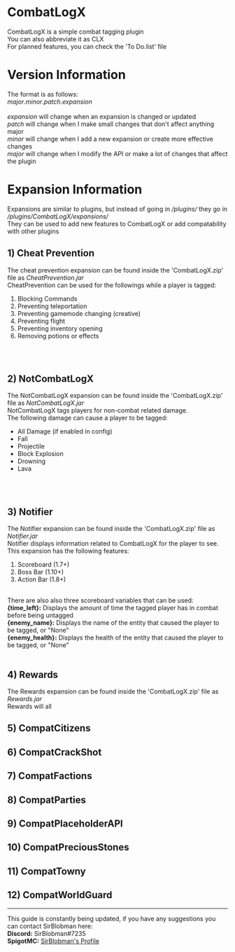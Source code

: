 <h1>CombatLogX</h1>
CombatLogX is a simple combat tagging plugin<br/>
You can also abbreviate it as CLX<br/>
For planned features, you can check the 'To Do.list' file<br/>

<h1>Version Information</h1>
The format is as follows:<br/>
<i>major</i>.<i>minor</i>.<i>patch</i>.<i>expansion</i><br/>
<br/>
<i>expansion</i> will change when an expansion is changed or updated<br/>
<i>patch</i> will change when I make small changes that don't affect anything major<br/>
<i>minor</i> will change when I add a new expansion or create more effective changes<br/>
<i>major</i> will change when I modify the API or make a lot of changes that affect the plugin<br/>

<h1>Expansion Information</h1>
Expansions are similar to plugins, but instead of going in <i>/plugins/</i> they go in <i>/plugins/CombatLogX/expansions/</i><br/>
They can be used to add new features to CombatLogX or add compatability with other plugins<br/>

<h2>1) Cheat Prevention</h2>
The cheat prevention expansion can be found inside the 'CombatLogX.zip' file as <i>CheatPrevention.jar</i><br/>
CheatPrevention can be used for the followings while a player is tagged:<br/>
<ol type="1">
  <li>Blocking Commands</li>
  <li>Preventing teleportation</li>
  <li>Preventing gamemode changing (creative)</li>
  <li>Preventing flight</li>
  <li>Preventing inventory opening</li>
  <li>Removing potions or effects</li>
</ol><br/><br/>

<h2>2) NotCombatLogX</h2>
The NotCombatLogX expansion can be found inside the 'CombatLogX.zip' file as <i>NotCombatLogX.jar</i><br/>
NotCombatLogX tags players for non-combat related damage.<br/>
The following damage can cause a player to be tagged:<br/>
<ul>
  <li>All Damage (if enabled in config)</li>
  <li>Fall</li>
  <li>Projectile</li>
  <li>Block Explosion</li>
  <li>Drowning</li>
  <li>Lava</li>
</ul><br/><br/>

<h2>3) Notifier</h2>
The Notifier expansion can be found inside the 'CombatLogX.zip' file as <i>Notifier.jar</i><br/>
Notifier displays information related to CombatLogX for the player to see.<br/>
This expansion has the following features:<br/>
<ol type="1">
  <li>Scoreboard (1.7+)</li>
  <li>Boss Bar (1.10+)</li>
  <li>Action Bar (1.8+)</li>
</ol><br/>
There are also also three scoreboard variables that can be used:<br/>
<b>{time_left}:</b> Displays the amount of time the tagged player has in combat before being untagged<br/>
<b>{enemy_name}:</b> Displays the name of the entity that caused the player to be tagged, or "None"<br/>
<b>{enemy_health}:</b> Displays the health of the entity that caused the player to be tagged, or "None"<br/><br/>

<h2>4) Rewards</h2>
The Rewards expansion can be found inside the 'CombatLogX.zip' file as <i>Rewards.jar</i><br/>
Rewards will all

<h2>5) CompatCitizens</h2>
<h2>6) CompatCrackShot</h2>
<h2>7) CompatFactions</h2>
<h2>8) CompatParties</h2>
<h2>9) CompatPlaceholderAPI</h2>
<h2>10) CompatPreciousStones</h2>
<h2>11) CompatTowny</h2>
<h2>12) CompatWorldGuard</h2>

<hr/>
This guide is constantly being updated, if you have any suggestions you can contact SirBlobman here:<br/>
<b>Discord:</b> SirBlobman#7235<br/>
<b>SpigotMC:</b> <a href=https://www.spigotmc.org/members/sirblobman.73161/>SirBlobman's Profile</a><br/>
